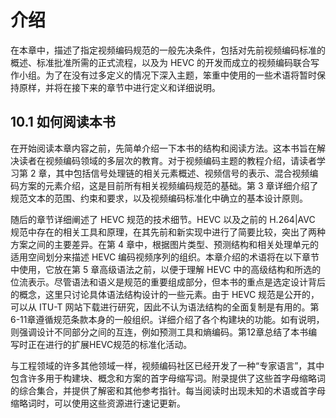 # 介绍

在本章中，描述了指定视频编码规范的一般先决条件，包括对先前视频编码标准的概述、标准批准所需的正式流程，以及为 HEVC 的开发而成立的视频编码联合写作小组。为了在没有过多定义的情况下深入主题，笨重中使用的一些术语将暂时保持原样，并将在接下来的章节中进行定义和详细说明。

## 10.1 如何阅读本书

在开始阅读本章内容之前，先简单介绍一下本书的结构和阅读方法。这本书旨在解决读者在视频编码领域的多层次的教育。对于视频编码主题的教程介绍，请读者学习第 2 章，其中包括信号处理链的相关元素概述、视频信号的表示、混合视频编码方案的元素介绍，这是目前所有相关视频编码规范的基础。第 3 章详细介绍了规范文本的范围、约束和要求，以及视频编码标准化中确立的基本设计原则。

随后的章节详细阐述了 HEVC 规范的技术细节。HEVC 以及之前的 H.264|AVC 规范中存在的相关工具和原理，在其先前和新实现中进行了简要比较，突出了两种方案之间的主要差异。在第 4 章中，根据图片类型、预测结构和相关处理单元的适用空间划分来描述 HEVC 编码视频序列的组织。本章介绍的术语将在以下章节中使用，它放在第 5 章高级语法之前，以便于理解 HEVC 中的高级结构和所选的位流表示。尽管语法和语义是规范的重要组成部分，但本书的重点是选定设计背后的概念，这里只讨论具体语法结构设计的一些元素。由于 HEVC 规范是公开的，可以从 ITU-T 网站下载进行研究，因此不认为语法结构的全面复制是有用的。第6-11章遵循规范条款本身的一般组织。详细介绍了各个构建块的功能。如有说明，则强调设计不同部分之间的互连，例如预测工具和熵编码。第12章总结了本书编写时正在进行的扩展HEVC规范的标准化活动。

与工程领域的许多其他领域一样，视频编码社区已经开发了一种“专家语言”，其中包含许多用于构建块、概念和方案的首字母缩写词。附录提供了这些首字母缩略词的综合集合，并提供了解密和其他参考指针。每当阅读时出现未知的术语或首字母缩略词时，可以使用这些资源进行速记更新。

